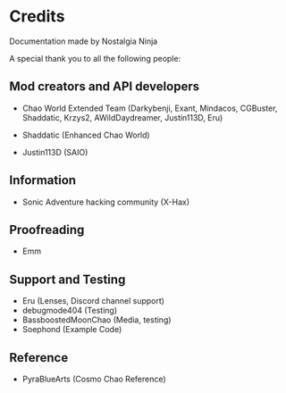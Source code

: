# Credits

Documentation made by Nostalgia Ninja

A special thank you to all the following people:

## Mod creators and API developers

* Chao World Extended Team (Darkybenji, Exant, Mindacos, CGBuster, Shaddatic, Krzys2, AWildDaydreamer, Justin113D, Eru)

* Shaddatic (Enhanced Chao World)

* Justin113D (SAIO)

## Information

* Sonic Adventure hacking community (X-Hax)

## Proofreading

* Emm

## Support and Testing

* Eru (Lenses, Discord channel support)
* debugmode404 (Testing)
* BassboostedMoonChao (Media, testing)
* Soephond (Example Code)

## Reference

* PyraBlueArts (Cosmo Chao Reference)